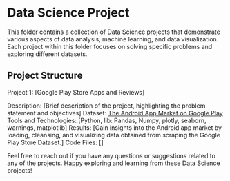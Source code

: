 # **Data Science Project**

This folder contains a collection of Data Science projects that demonstrate various aspects of data analysis, machine learning, and data visualization. Each project within this folder focuses on solving specific problems and exploring different datasets.

## Project Structure
Project 1: [Google Play Store Apps and Reviews]

Description: [Brief description of the project, highlighting the problem statement and objectives]
Dataset: [The Android App Market on Google Play](https://www.kaggle.com/datasets/mohammedmurtuzalabib/processed-android/download?datasetVersionNumber=1)
Tools and Technologies: [Python, lib: Pandas, Numpy, plotly, seaborn, warnings, matplotlib]
Results: [Gain insights into the Android app market by loading, cleansing, and visualizing data obtained from scraping the Google Play Store Dataset.]
Code Files: []

Feel free to reach out if you have any questions or suggestions related to any of the projects. 
Happy exploring and learning from these Data Science projects!
